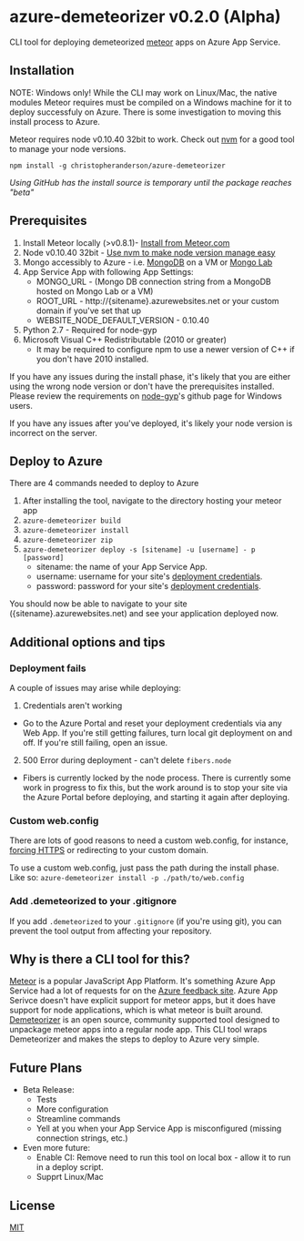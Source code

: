 # azure-demeteorizer v0.2.0 (Alpha)
CLI tool for deploying demeteorized [meteor] apps on Azure App Service.

## Installation

NOTE: Windows only! While the CLI may work on Linux/Mac, the native modules Meteor requires must be compiled on a Windows machine for it to deploy successfuly on Azure. There is some investigation to moving this install process to Azure.

Meteor requires node v0.10.40 32bit to work. Check out [nvm] for a good tool to manage your node versions.

`npm install -g christopheranderson/azure-demeteorizer`

*Using GitHub has the install source is temporary until the package reaches "beta"*

## Prerequisites

1. Install Meteor locally (>v0.8.1)- [Install from Meteor.com][meteor]
2. Node v0.10.40 32bit - [Use nvm to make node version manage easy][nvm]
3. Mongo accessibly to Azure - i.e. [MongoDB](https://www.mongodb.com/) on a VM or [Mongo Lab](https://mongolab.com/)
4. App Service App with following App Settings:
    * MONGO_URL - (Mongo DB connection string from a MongoDB hosted on Mongo Lab or a VM)
    * ROOT_URL - http://{sitename}.azurewebsites.net or your custom domain if you've set that up
    * WEBSITE_NODE_DEFAULT_VERSION - 0.10.40    
5. Python 2.7 - Required for node-gyp
6. Microsoft Visual C++ Redistributable (2010 or greater)
    * It may be required to configure npm to use a newer version of C++ if you don't have 2010 installed.

If you have any issues during the install phase, it's likely that you are either using the wrong node version or don't have the prerequisites installed. Please review the requirements on [node-gyp](https://github.com/nodejs/node-gyp#installation)'s github page for Windows users.

If you have any issues after you've deployed, it's likely your node version is incorrect on the server.

## Deploy to Azure

There are 4 commands needed to deploy to Azure

1. After installing the tool, navigate to the directory hosting your meteor app
2. `azure-demeteorizer build`
3. `azure-demeteorizer install`
4. `azure-demeteorizer zip`
5. `azure-demeteorizer deploy -s [sitename] -u [username] - p [password]`
    - sitename: the name of your App Service App.
    - username: username for your site's [deployment credentials].
    - password: password for your site's [deployment credentials].

You should now be able to navigate to your site ({sitename}.azurewebsites.net) and see your application deployed now.

## Additional options and tips

### Deployment fails

A couple of issues may arise while deploying:

1. Credentials aren't working
 - Go to the Azure Portal and reset your deployment credentials via any Web App. If you're still getting failures, turn local git deployment on and off. If you're still failing, open an issue.
2. 500 Error during deployment - can't delete `fibers.node`
 - Fibers is currently locked by the node process. There is currently some work in progress to fix this, but the work around is to stop your site via the Azure Portal before deploying, and starting it again after deploying.

### Custom web.config

There are lots of good reasons to need a custom web.config, for instance, 
[forcing HTTPS](http://microsoftazurewebsitescheatsheet.info/#force-https) 
or redirecting to your custom domain.

To use a custom web.config, just pass the path during the install phase. Like so: `azure-demeteorizer install -p ./path/to/web.config`

### Add .demeteorized to your .gitignore

If you add `.demeteorized` to your `.gitignore` (if you're using git), you can prevent the tool output from affecting your repository.

## Why is there a CLI tool for this?

[Meteor][meteor] is a popular JavaScript App Platform. It's something Azure App Service had a lot of requests for on the [Azure feedback site][azure feedback meteor request]. 
Azure App Serivce doesn't have explicit support for meteor apps, but it does have support for node applications, which is what meteor is built around. [Demeteorizer] is an 
open source, community supported tool designed to unpackage meteor apps into a regular node app. This CLI tool wraps Demeteorizer and makes the steps to deploy to Azure very simple.


## Future Plans

* Beta Release:
    * Tests
    * More configuration
    * Streamline commands
    * Yell at you when your App Service App is misconfigured (missing connection strings, etc.)
* Even more future:
    * Enable CI: Remove need to run this tool on local box - allow it to run in a deploy script.
    * Supprt Linux/Mac

## License

[MIT](LICENSE)

<!-- Links -->
[meteor]: https://www.meteor.com/
[azure feedback meteor request]: https://feedback.azure.com/forums/169385-web-apps-formerly-websites/suggestions/6848937-add-support-for-meteor-on-azure-websites
[Demeteorizer]: https://github.com/onmodulus/demeteorizer
[deployment credentials]: https://github.com/projectkudu/kudu/wiki/Deployment-credentials
[nvm]: https://github.com/coreybutler/nvm-windows
